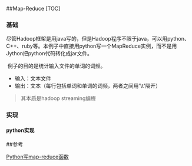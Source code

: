 ##Map-Reduce
[TOC]

### 基础

​	尽管Hadoop框架是用java写的，但是Hadoop程序不限于java，可以用python、C++、ruby等。本例子中直接用python写一个MapReduce实例，而不是用Jython把python代码转化成jar文件。

​      例子的目的是统计输入文件的单词的词频。

- 输入：文本文件
- 输出：文本（每行包括单词和单词的词频，两者之间用'\t'隔开）

> 其本质是hadoop streaming编程

### 实现

#### python实现





 ##参考

[Python写map-reduce函数](http://www.cnblogs.com/kaituorensheng/p/3826114.html)